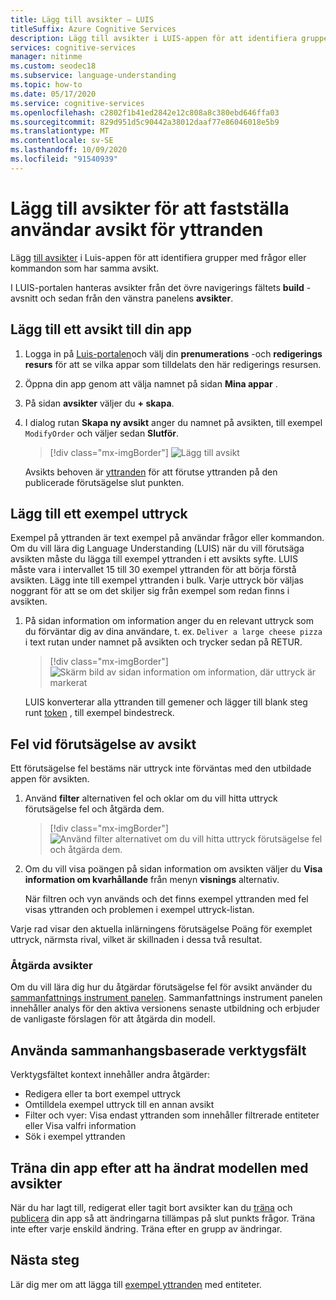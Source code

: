 ```yaml
---
title: Lägg till avsikter – LUIS
titleSuffix: Azure Cognitive Services
description: Lägg till avsikter i LUIS-appen för att identifiera grupper med frågor eller kommandon som har samma avsikt.
services: cognitive-services
manager: nitinme
ms.custom: seodec18
ms.subservice: language-understanding
ms.topic: how-to
ms.date: 05/17/2020
ms.service: cognitive-services
ms.openlocfilehash: c2802f1b41ed2842e12c808a8c380ebd646ffa03
ms.sourcegitcommit: 829d951d5c90442a38012daaf77e86046018e5b9
ms.translationtype: MT
ms.contentlocale: sv-SE
ms.lasthandoff: 10/09/2020
ms.locfileid: "91540939"
---
```

# <a name="add-intents-to-determine-user-intention-of-utterances"></a>Lägg till avsikter för att fastställa användar avsikt för yttranden

Lägg [till avsikter](luis-concept-intent.md) i Luis-appen för att identifiera grupper med frågor eller kommandon som har samma avsikt.

I LUIS-portalen hanteras avsikter från det övre navigerings fältets **build** -avsnitt och sedan från den vänstra panelens **avsikter**.

## <a name="add-an-intent-to-your-app"></a>Lägg till ett avsikt till din app

1. Logga in på [Luis-portalen](https://www.luis.ai)och välj din **prenumerations** -och **redigerings resurs** för att se vilka appar som tilldelats den här redigerings resursen.
1. Öppna din app genom att välja namnet på sidan **Mina appar** .
1. På sidan **avsikter** väljer du **+ skapa**.
1. I dialog rutan **Skapa ny avsikt** anger du namnet på avsikten, till exempel `ModifyOrder` och väljer sedan **Slutför**.

    > [!div class="mx-imgBorder"]
    > ![Lägg till avsikt](./media/luis-how-to-add-intents/Addintent-dialogbox.png)

    Avsikts behoven är [yttranden](luis-concept-utterance.md) för att förutse yttranden på den publicerade förutsägelse slut punkten.

## <a name="add-an-example-utterance"></a>Lägg till ett exempel uttryck

Exempel på yttranden är text exempel på användar frågor eller kommandon. Om du vill lära dig Language Understanding (LUIS) när du vill förutsäga avsikten måste du lägga till exempel yttranden i ett avsikts syfte. LUIS måste vara i intervallet 15 till 30 exempel yttranden för att börja förstå avsikten. Lägg inte till exempel yttranden i bulk. Varje uttryck bör väljas noggrant för att se om det skiljer sig från exempel som redan finns i avsikten.

1. På sidan information om information anger du en relevant uttryck som du förväntar dig av dina användare, t. ex. `Deliver a large cheese pizza` i text rutan under namnet på avsikten och trycker sedan på RETUR.

    > [!div class="mx-imgBorder"]
    > ![Skärm bild av sidan information om information, där uttryck är markerat](./media/luis-how-to-add-intents/add-new-utterance-to-intent.png)

    LUIS konverterar alla yttranden till gemener och lägger till blank steg runt [token](luis-language-support.md#tokenization) , till exempel bindestreck.

<a name="#intent-prediction-discrepancy-errors"></a>

## <a name="intent-prediction-errors"></a>Fel vid förutsägelse av avsikt

Ett förutsägelse fel bestäms när uttryck inte förväntas med den utbildade appen för avsikten.

1. Använd **filter** alternativen fel och oklar om du vill hitta uttryck förutsägelse fel och åtgärda dem.

    > [!div class="mx-imgBorder"]
    > ![Använd filter alternativet om du vill hitta uttryck förutsägelse fel och åtgärda dem.](./media/luis-how-to-add-intents/find-intent-prediction-errors.png)

1. Om du vill visa poängen på sidan information om avsikten väljer du **Visa information om kvarhållande** från menyn **visnings** alternativ.

    När filtren och vyn används och det finns exempel yttranden med fel visas yttranden och problemen i exempel uttryck-listan.

Varje rad visar den aktuella inlärningens förutsägelse Poäng för exemplet uttryck, närmsta rival, vilket är skillnaden i dessa två resultat.

### <a name="fixing-intents"></a>Åtgärda avsikter

Om du vill lära dig hur du åtgärdar förutsägelse fel för avsikt använder du [sammanfattnings instrument panelen](luis-how-to-use-dashboard.md). Sammanfattnings instrument panelen innehåller analys för den aktiva versionens senaste utbildning och erbjuder de vanligaste förslagen för att åtgärda din modell.

## <a name="using-the-contextual-toolbar"></a>Använda sammanhangsbaserade verktygsfält

Verktygsfältet kontext innehåller andra åtgärder:

* Redigera eller ta bort exempel uttryck
* Omtilldela exempel uttryck till en annan avsikt
* Filter och vyer: Visa endast yttranden som innehåller filtrerade entiteter eller Visa valfri information
* Sök i exempel yttranden

## <a name="train-your-app-after-changing-model-with-intents"></a>Träna din app efter att ha ändrat modellen med avsikter

När du har lagt till, redigerat eller tagit bort avsikter kan du [träna](luis-how-to-train.md) och [publicera](luis-how-to-publish-app.md) din app så att ändringarna tillämpas på slut punkts frågor. Träna inte efter varje enskild ändring. Träna efter en grupp av ändringar.

## <a name="next-steps"></a>Nästa steg

Lär dig mer om att lägga till [exempel yttranden](luis-how-to-add-example-utterances.md) med entiteter.
